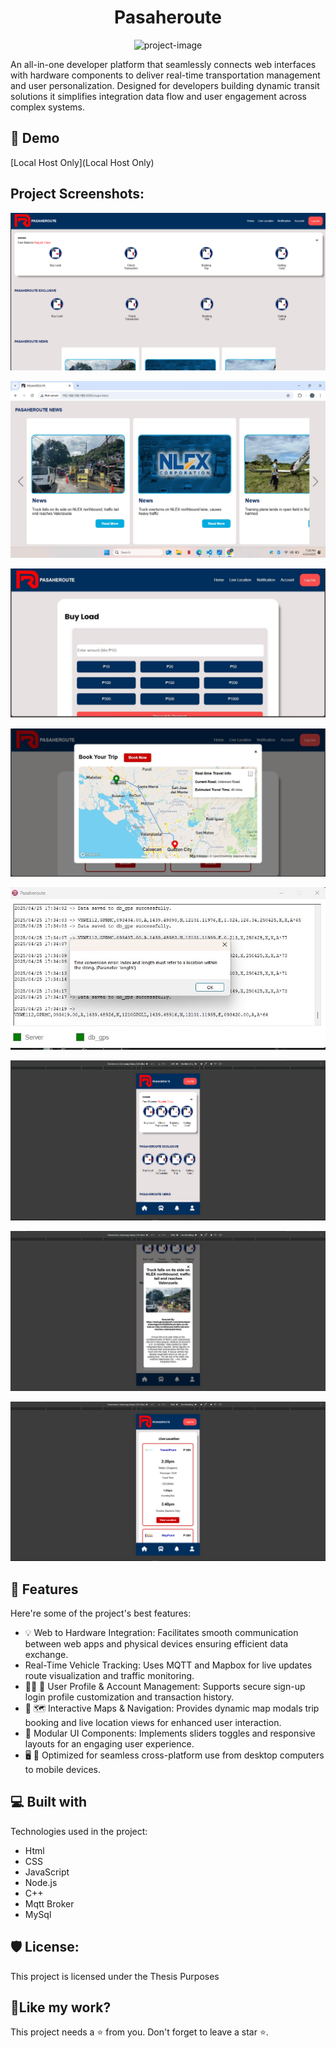 <h1 align="center" id="title">Pasaheroute</h1>

<p align="center"><img src="https://socialify.git.ci/Amasharu/Pasaheroute/image?description=1&amp;font=Raleway&amp;issues=1&amp;language=1&amp;name=1&amp;owner=1&amp;pattern=Circuit+Board&amp;stargazers=1&amp;theme=Auto" alt="project-image"></p>

<p id="description">An all-in-one developer platform that seamlessly connects web interfaces with hardware components to deliver real-time transportation management and user personalization. Designed for developers building dynamic transit solutions it simplifies integration data flow and user engagement across complex systems.</p>

<h2>🚀 Demo</h2>

[Local Host Only](Local Host Only)

<h2>Project Screenshots:</h2>

![imagealt](https://github.com/Amasharu/Pasaheroute/blob/78576e4bb57c3dd1930361fed6ea7d662704eebb/Screenshots/Screenshot%202025-06-30%20123620.png)

![imagealt](https://github.com/Amasharu/Pasaheroute/blob/cf66629f2fe75df8c36ce5a003ca0f7302ca4729/Screenshots/fd82ba77-2731-41ba-8bbe-1973aaa34bac.jpg)

![imagealt](https://github.com/Amasharu/Pasaheroute/blob/cf66629f2fe75df8c36ce5a003ca0f7302ca4729/Screenshots/839d5f93-8cc1-4a8f-bcbe-d3d05fdf330c.jpg)

![imagealt](https://github.com/Amasharu/Pasaheroute/blob/cf66629f2fe75df8c36ce5a003ca0f7302ca4729/Screenshots/1917a751-fe9b-4115-a2f6-cbec7fc4d0d8.jpg)

![imagealt](https://github.com/Amasharu/Pasaheroute/blob/cf66629f2fe75df8c36ce5a003ca0f7302ca4729/Screenshots/920fbba6-2232-4049-8378-31d44cf9bbca.jpg)

![imagealt](https://github.com/Amasharu/Pasaheroute/blob/cf66629f2fe75df8c36ce5a003ca0f7302ca4729/Screenshots/Screenshot%202025-06-30%20124032.png)

![imagealt](https://github.com/Amasharu/Pasaheroute/blob/cf66629f2fe75df8c36ce5a003ca0f7302ca4729/Screenshots/Screenshot%202025-06-30%20124133.png)

![imagealt](https://github.com/Amasharu/Pasaheroute/blob/cf66629f2fe75df8c36ce5a003ca0f7302ca4729/Screenshots/Screenshot%202025-06-30%20124043.png)
    
<h2>🧐 Features</h2>

Here're some of the project's best features:

*   💡 Web to Hardware Integration: Facilitates smooth communication between web apps and physical devices ensuring efficient data exchange.
*   Real-Time Vehicle Tracking: Uses MQTT and Mapbox for live updates route visualization and traffic monitoring.
*   🧑‍💼 🔐 User Profile & Account Management: Supports secure sign-up login profile customization and transaction history.
*   🎯 🗺️ Interactive Maps & Navigation: Provides dynamic map modals trip booking and live location views for enhanced user interaction.
*   🧩 Modular UI Components: Implements sliders toggles and responsive layouts for an engaging user experience.
*   🖥️ 📱 Optimized for seamless cross-platform use from desktop computers to mobile devices.

  
  
<h2>💻 Built with</h2>

Technologies used in the project:

*   Html
*   CSS
*   JavaScript
*   Node.js
*   C++
*   Mqtt Broker
*   MySql

<h2>🛡️ License:</h2>

This project is licensed under the Thesis Purposes

<h2>💖Like my work?</h2>

This project needs a ⭐️ from you. Don't forget to leave a star ⭐️.
